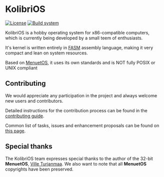 # KolibriOS

[![License](https://img.shields.io/badge/License-GPL%202.0-green)](./COPYING.TXT)
[![Build system](https://git.kolibrios.org/KolibriOS/kolibrios/actions/workflows/build.yaml/badge.svg)](https://git.kolibrios.org/KolibriOS/kolibrios/actions)

KolibriOS is a hobby operating system for x86-compatible computers, which is currently being developed by a small teem of enthusiasts.

It's kernel is written entirely in [FASM](https://flatassembler.net/) assembly language, making it very compact and lean on system resources.

Based on [MenuetOS](https://www.menuetos.net/), it uses its own standards and is NOT fully POSIX or UNIX compliant

## Contributing

We would appreciate any participation in the project and always welcome new users and contributors.

Detailed instructions for the contribution process can be found in the [contributing guide](./CONTRIBUTING.md).

Common list of tasks, issues and enhancement proposals can be found on [this page](https://git.kolibrios.org/KolibriOS/kolibrios/issues).

## Special thanks

The KolibriOS team expresses special thanks to the author of the 32-bit **MenuetOS**, [Ville Turjanmaa](https://www.menuetos.net/contact.htm). We also want to note that all **MenuetOS** copyrights have been preserved.
